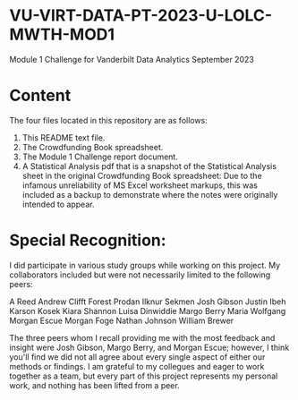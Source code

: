 # VU-VIRT-DATA-PT-2023-U-LOLC-MWTH-MOD1
Module 1 Challenge for Vanderbilt Data Analytics September 2023
# Content

The four files located in this repository are as follows:

1. This README text file.
2. The Crowdfunding Book spreadsheet.
3. The Module 1 Challenge report document.
4. A Statistical Analysis pdf that is a snapshot of the Statistical Analysis sheet in the original Crowdfunding Book spreadsheet: Due to the infamous unreliability of MS Excel worksheet markups, this was included as a backup to demonstrate where the notes were originally intended to appear.

# Special Recognition: 

I did participate in various study groups while working on this project. My collaborators included but were not necessarily limited to the following peers:

A Reed
Andrew Clifft
Forest Prodan
Ilknur Sekmen
Josh Gibson
Justin Ibeh
Karson Kosek
Kiara Shannon
Luisa Dinwiddie
Margo Berry
Maria Wolfgang
Morgan Escue
Morgan Foge
Nathan Johnson
William Brewer

The three peers whom I recall providing me with the most feedback and insight were Josh Gibson, Margo Berry, and Morgan Escue; however, I think you'll find we did not all agree about every single aspect of either our methods or findings. I am grateful to my collegues and eager to work together as a team, but every part of this project represents my personal work, and nothing has been lifted from a peer.
